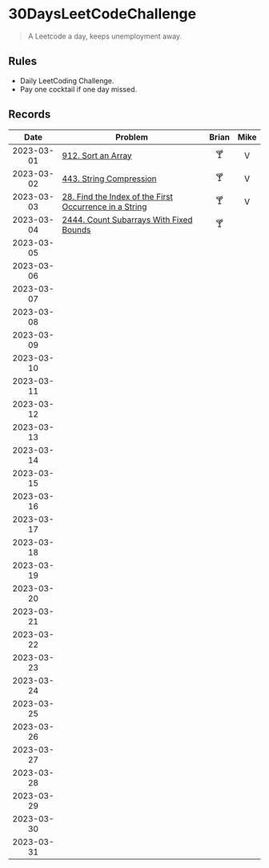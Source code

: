 # 30DaysLeetCodeChallenge

> A Leetcode a day, keeps unemployment away.

## Rules

- Daily LeetCoding Challenge.
- Pay one cocktail if one day missed.

## Records

|    Date    | Problem                                                                                                                                     | Brian | Mike  |
| :--------: | ------------------------------------------------------------------------------------------------------------------------------------------- | :---: | :---: |
| 2023-03-01 | [912. Sort an Array](https://leetcode.com/problems/sort-an-array/description/)                                                              |   🍸   |   V   |
| 2023-03-02 | [443. String Compression](https://leetcode.com/problems/string-compression/)                                                                |   🍸   |   V   |
| 2023-03-03 | [28. Find the Index of the First Occurrence in a String](https://leetcode.com/problems/find-the-index-of-the-first-occurrence-in-a-string/) |   🍸   |   V   |
| 2023-03-04 | [2444. Count Subarrays With Fixed Bounds](https://leetcode.com/problems/count-subarrays-with-fixed-bounds/)                                 |   🍸   |       |
| 2023-03-05 |                                                                                                                                             |       |       |
| 2023-03-06 |                                                                                                                                             |       |       |
| 2023-03-07 |                                                                                                                                             |       |       |
| 2023-03-08 |                                                                                                                                             |       |       |
| 2023-03-09 |                                                                                                                                             |       |       |
| 2023-03-10 |                                                                                                                                             |       |       |
| 2023-03-11 |                                                                                                                                             |       |       |
| 2023-03-12 |                                                                                                                                             |       |       |
| 2023-03-13 |                                                                                                                                             |       |       |
| 2023-03-14 |                                                                                                                                             |       |       |
| 2023-03-15 |                                                                                                                                             |       |       |
| 2023-03-16 |                                                                                                                                             |       |       |
| 2023-03-17 |                                                                                                                                             |       |       |
| 2023-03-18 |                                                                                                                                             |       |       |
| 2023-03-19 |                                                                                                                                             |       |       |
| 2023-03-20 |                                                                                                                                             |       |       |
| 2023-03-21 |                                                                                                                                             |       |       |
| 2023-03-22 |                                                                                                                                             |       |       |
| 2023-03-23 |                                                                                                                                             |       |       |
| 2023-03-24 |                                                                                                                                             |       |       |
| 2023-03-25 |                                                                                                                                             |       |       |
| 2023-03-26 |                                                                                                                                             |       |       |
| 2023-03-27 |                                                                                                                                             |       |       |
| 2023-03-28 |                                                                                                                                             |       |       |
| 2023-03-29 |                                                                                                                                             |       |       |
| 2023-03-30 |                                                                                                                                             |       |       |
| 2023-03-31 |                                                                                                                                             |       |       |
